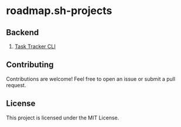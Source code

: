 # roadmap.sh-projects

## Backend
1. [Task Tracker CLI](./backend/task-tracker)

## Contributing
Contributions are welcome! Feel free to open an issue or submit a pull request.

## License
This project is licensed under the MIT License.